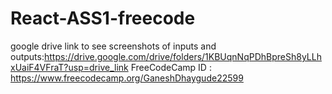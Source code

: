 # React-ASS1-freecode
google drive link to see screenshots of inputs and outputs:https://drive.google.com/drive/folders/1KBUqnNqPDhBpreSh8yLLhxUaiF4VFraT?usp=drive_link
FreeCodeCamp ID : https://www.freecodecamp.org/GaneshDhaygude22599
